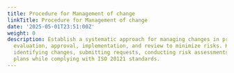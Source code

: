 ```yaml
---
title: Procedure for Management of change
linkTitle: Procedure for Management of change
date: '2025-05-01T23:51:00Z'
weight: 0
description: Establish a systematic approach for managing changes in processes, ensuring
  evaluation, approval, implementation, and review to minimize risks. Key steps include
  identifying changes, submitting requests, conducting risk assessments, and executing
  plans while complying with ISO 20121 standards.
---
```



<!-- Unsupported block type: table_of_contents -->

<!-- Unsupported block type: unsupported -->

